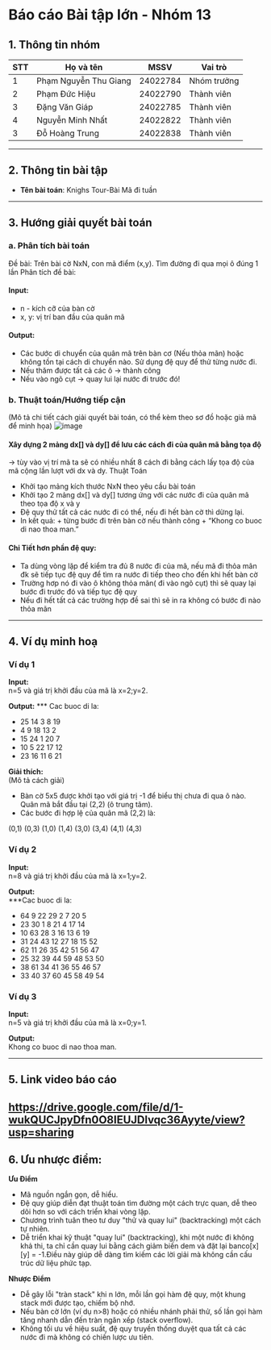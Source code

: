 # Báo cáo Bài tập lớn - Nhóm 13

## 1. Thông tin nhóm
| STT | Họ và tên | MSSV | Vai trò |
|---|---|---|---|
| 1 | Phạm Nguyễn Thu Giang | 24022784 | Nhóm trưởng |
| 2 | Phạm Đức Hiệu | 24022790 | Thành viên |
| 3 | Đặng Văn Giáp | 24022785 | Thành viên |
| 4 | Nguyễn Minh Nhất | 24022822 | Thành viên |
| 3 | Đỗ Hoàng Trung | 24022838 | Thành viên |

---

## 2. Thông tin bài tập
- **Tên bài toán**: Knighs Tour-Bài Mã đi tuần

---

## 3. Hướng giải quyết bài toán
### a. Phân tích bài toán
Đề bài: Trên bài cờ NxN, con mã điểm (x,y). Tìm đường đi qua mọi ô đúng 1 lần
Phân tích đề bài:
 #### Input: 
+ n -  kích cỡ của bàn cờ
+ x, y: vị trí ban đầu của quân mã
 #### Output: 
+ Các bước di chuyển của quân mã trên bàn cơ (Nếu thỏa mãn) hoặc không tồn tại cách di chuyển nào.
  Sử dụng đệ quy để thử từng nước đi.
+ Nếu thăm được tất cả các ô -> thành công
+ Nếu vào ngõ cụt -> quay lui lại nước đi trước đó!


### b. Thuật toán/Hướng tiếp cận
(Mô tả chi tiết cách giải quyết bài toán, có thể kèm theo sơ đồ hoặc giả mã để minh họa)
![image](https://github.com/user-attachments/assets/9712d3e2-61f8-4459-bed5-c843048496e4)
#### Xây dựng 2 mảng dx[] và dy[] để lưu các cách đi của quân mã bằng tọa độ 
-> tùy vào vị trí mã ta sẽ có nhiều nhất 8 cách đi bằng cách lấy tọa độ của mã cộng lần lượt với dx và dy.
Thuật Toán
+ Khởi tạo mảng kích thước NxN theo yêu cầu bài toán
+ Khởi tạo 2 mảng dx[] và dy[] tương ứng với các nước đi của quân mã theo tọa độ x và y
+ Đệ quy thử tất cả các nước đi có thể, nếu đi hết bàn cờ thì dừng lại.
+ In kết quả: + từng bước đi trên bàn cờ nếu thành công
		 +  “Khong co buoc di nao thoa man.”
#### Chi Tiết hơn phần đệ quy:
+ Ta dùng vòng lặp để kiểm tra đủ 8 nước đi của mã, nếu mã đi thỏa mãn đk sẽ tiếp tục đệ quy để tìm ra nước đi tiếp theo cho đến khi hết bàn cờ
+ Trường hơp nó đi vào ô không thỏa mãn( đi vào ngõ cụt) thì sẽ quay lại bước đi trước đó và tiếp tục đệ quy
+ Nếu đi hết tất cả các trường hợp đề sai thì sẽ in ra không có bước đi nào thỏa mãn 






---

## 4. Ví dụ minh hoạ
### Ví dụ 1
**Input:**  
n=5 và giá trị khởi đầu của mã là x=2;y=2.

**Output:**
*** Cac buoc di la:
+ 25 14 3 8 19
+ 4 9 18 13 2
+ 15 24 1 20 7
+ 10 5 22 17 12
+ 23 16 11 6 21 

  
**Giải thích:**  
(Mô tả cách giải)
+ Bàn cờ 5x5 được khởi tạo với giá trị -1 để biểu thị chưa đi qua ô nào.
Quân mã bắt đầu tại (2,2) (ô trung tâm).
+ Các bước đi hợp lệ của quân mã (2,2) là:

(0,1)
(0,3)
(1,0)
(1,4)
(3,0)
(3,4)
(4,1)
(4,3)

### Ví dụ 2
**Input:**  
n=8 và giá trị khởi đầu của mã là x=1;y=2.

**Output:**  
***Cac buoc di la:
+ 64 9 22 29 2 7 20 5
+ 23 30 1 8 21 4 17 14
+ 10 63 28 3 16 13 6 19
+ 31 24 43 12 27 18 15 52
+ 62 11 26 35 42 51 56 47
+ 25 32 39 44 59 48 53 50
+ 38 61 34 41 36 55 46 57
+ 33 40 37 60 45 58 49 54


### Ví dụ 3
**Input:**  
n=5 và giá trị khởi đầu của mã là x=0;y=1.

**Output:**  
Khong co buoc di nao thoa man.


---

## 5. Link video báo cáo
https://drive.google.com/file/d/1-wukQUCJpyDfn0O8IEUJDlvqc36Ayyte/view?usp=sharing
---
## 6. Ưu nhược điểm: 
**Ưu Điểm**
+ Mã nguồn ngắn gọn, dễ hiểu.
+ Đệ quy giúp diễn đạt thuật toán tìm đường một cách trực quan, dễ theo dõi hơn so với cách triển khai vòng lặp.
+ Chương trình tuân theo tư duy "thử và quay lui" (backtracking) một cách tự nhiên.
+ Dễ triển khai kỹ thuật "quay lui" (backtracking), khi một nước đi không khả thi, ta chỉ cần quay lui bằng cách giảm biến dem và đặt lại banco[x][y] = -1.Điều này giúp dễ dàng tìm kiếm các lời giải mà không cần cấu trúc dữ liệu phức tạp.

**Nhược Điểm**
+ Dễ gây lỗi "tràn stack" khi n lớn, mỗi lần gọi hàm đệ quy, một khung stack mới được tạo, chiếm bộ nhớ.
+ Nếu bàn cờ lớn (ví dụ n>8) hoặc có nhiều nhánh phải thử, số lần gọi hàm tăng nhanh dẫn đến tràn ngăn xếp (stack overflow).
+ Không tối ưu về hiệu suất, đệ quy truyền thống duyệt qua tất cả các nước đi mà không có chiến lược ưu tiên.
